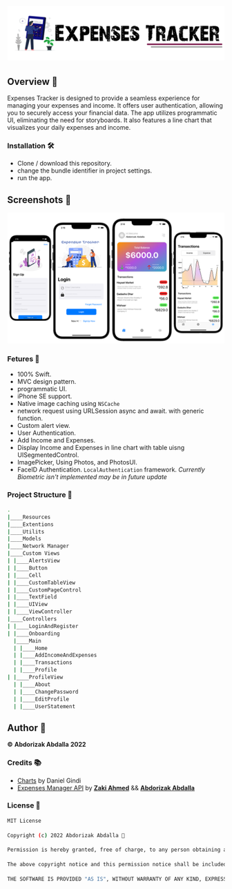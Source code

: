 # ![Image](img.png)

## Overview 🫵

Expenses Tracker is designed to provide a seamless experience for managing your expenses and income. It offers user authentication, allowing you to securely access your financial data. The app utilizes programmatic UI, eliminating the need for storyboards. It also features a line chart that visualizes your daily expenses and income.

### Installation 🛠

- Clone / download this repository.
- change the bundle identifier in project settings.
- run the app.

## Screenshots 📸

![Image](Screenshots.png)

### Fetures 📌

- 100% Swift.
- MVC design pattern.
- programmatic UI.
- iPhone SE support.
- Native image caching using `NSCache`
- network request using URLSession async and await. with generic function.
- Custom alert view.
- User Authentication.
- Add Income and Expenses.
- Display Income and Expenses in line chart with table uisng UISegmentedControl.
- ImagePicker, Using Photos, and PhotosUI.
- FaceID Authentication. `LocalAuthentication` framework. _Currently Biometric isn't implemented may be in future update_

### Project Structure 📂

```bash
.
|____Resources
|____Extentions
|____Utilits
|____Models
|____Network Manager
|____Custom Views
| |____AlertsView
| |____Button
| |____Cell
| |____CustomTableView
| |____CustomPageControl
| |____TextField
| |____UIView
| |____ViewController
|____Controllers
| |____LoginAndRegister
| |____Onboarding
  |____Main
  | |____Home
  | |____AddIncomeAndExpenses
  | |____Transactions
  | |____Profile
| |____ProfileView
  | |____About
  | |____ChangePassword
  | |____EditProfile
  | |____UserStatement
```

## Author 📝

**©** **Abdorizak Abdalla** **2022**

### Credits 📚

- [Charts](https://github.com/abdorizak/Expensive-Tracker-App/blob/main/license.md) by Daniel Gindi
- [Expenses Manager API](https://github.com/zakiahmed2020/expense_managerBackEnd) by **[Zaki Ahmed](https://github.com/zakiahmed2020)** && **[Abdorizak Abdalla](https://github.com/abdorizak)**

### License 📜

```bash
MIT License

Copyright (c) 2022 Abdorizak Abdalla 🍎

Permission is hereby granted, free of charge, to any person obtaining a copy of this software and associated documentation files (the "Software"), to deal in the Software without restriction, including without limitation the rights to use, copy, modify, merge, publish, distribute, sublicense, and/or sell copies of the Software, and to permit persons to whom the Software is furnished to do so, subject to the following conditions:

The above copyright notice and this permission notice shall be included in all copies or substantial portions of the Software.

THE SOFTWARE IS PROVIDED "AS IS", WITHOUT WARRANTY OF ANY KIND, EXPRESS OR IMPLIED, INCLUDING BUT NOT LIMITED TO THE WARRANTIES OF MERCHANTABILITY, FITNESS FOR A PARTICULAR PURPOSE AND NONINFRINGEMENT. IN NO EVENT SHALL THE AUTHORS OR COPYRIGHT HOLDERS BE LIABLE FOR ANY CLAIM, DAMAGES OR OTHER LIABILITY, WHETHER IN AN ACTION OF CONTRACT, TORT OR OTHERWISE, ARISING FROM, OUT OF OR IN CONNECTION WITH THE SOFTWARE OR THE USE OR OTHER DEALINGS IN THE SOFTWARE.
```
